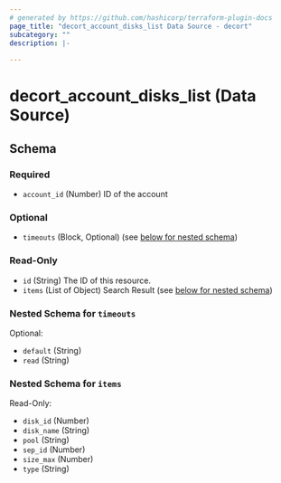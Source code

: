 ```yaml
---
# generated by https://github.com/hashicorp/terraform-plugin-docs
page_title: "decort_account_disks_list Data Source - decort"
subcategory: ""
description: |-
  
---
```


# decort_account_disks_list (Data Source)





<!-- schema generated by tfplugindocs -->
## Schema

### Required

- `account_id` (Number) ID of the account

### Optional

- `timeouts` (Block, Optional) (see [below for nested schema](#nestedblock--timeouts))

### Read-Only

- `id` (String) The ID of this resource.
- `items` (List of Object) Search Result (see [below for nested schema](#nestedatt--items))

<a id="nestedblock--timeouts"></a>
### Nested Schema for `timeouts`

Optional:

- `default` (String)
- `read` (String)


<a id="nestedatt--items"></a>
### Nested Schema for `items`

Read-Only:

- `disk_id` (Number)
- `disk_name` (String)
- `pool` (String)
- `sep_id` (Number)
- `size_max` (Number)
- `type` (String)


